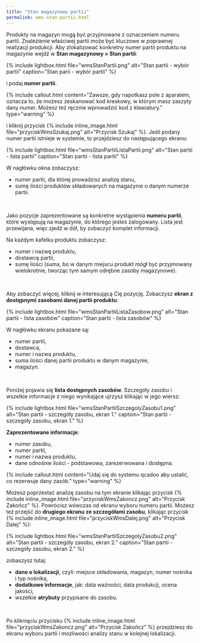 ```yaml
---
title: "Stan magazynowy partii"
permalink: wms-stan-partii.html 
---
```


Produkty na magazyn mogą być przyjmowane z oznaczeniem numeru partii. Znalezienie właściwej partii może być kluczowe w poprawnej realizacji produkcji. Aby zlokalizować konkretny numer partii produktu na magazynie wejdź w **Stan magazynowy > Stan partii**:

{% include lightbox.html file="wmsStanPartii.png" alt="Stan partii - wybór partii" caption="Stan parii - wybór partii" %}

i podaj **numer partii**. 

{% include callout.html content="Zawsze, gdy napotkasz pole z aparatem, oznacza to, że możesz zeskanować kod kreskowy, w którym masz zaszyty dany numer. Możesz też ręcznie wprowadzić kod z klawiatury." type="warning" %}

i kliknij przycisk {% include inline_image.html file="przyciskWmsSzukaj.png" alt="Przycisk Szukaj" %}. Jeśli podany numer partii istnieje w systemie, to przejdziesz do następującego ekranu:

{% include lightbox.html file="wmsStanPartiiListaPartii.png" alt="Stan partii - lista partii" caption="Stan partii - lista partii" %}

W nagłówku okna zobaczysz:
- numer partii, dla której prowadzisz analizę stanu,
- sumę ilości produktów składowanych na magazynie o danym numerze partii.

<br/>

Jako pozycje zaprezentowane są konkretne wystąpienia **numeru partii**, które występują na magazynie, do którego jesteś zalogowany. Lista jest przewijana, więc zjedź w dół, by zobaczyć komplet informacji. 

Na każdym kafelku produktu zobaczysz:
- numer i nazwę produktu,
- dostawcę partii,
- sumę ilości (suma, bo w danym miejscu produkt mógł być przyjmowany wielokrotnie, tworząc tym samym odrębne zasoby magazynowe).

<br/>

Aby zobaczyć więcej, kliknij w interesującą Cię pozycję. Zobaczysz **ekran z dostępnymi zasobami danej partii produktu**:

{% include lightbox.html file="wmsStanPartiiListaZasobow.png" alt="Stan partii - lista zasobów" caption="Stan partii - lista zasobów" %}

W nagłówku ekranu pokazane są:
- numer partii,
- dostawca,
- numer i nazwa produktu,
- suma ilości danej partii produktu w danym magazynie,
- magazyn.

<br/>

Poniżej pojawia się **lista dostępnych zasobów**. Szczegóły zasobu i wszelkie informacje z niego wynikające ujrzysz klikając w jego wiersz:

{% include lightbox.html file="wmsStanPartiiSzczegolyZasobu1.png" alt="Stan partii - szczegóły zasobu, ekran 1." caption="Stan partii - szczegóły zasobu, ekran 1." %}

**Zaprezentowane informacje**:
- numer zasobu,
- numer partii,
- numer i nazwa produktu,
- dane odnośnie ilości - podstawowa, zarezerwowana i dostępna.

{% include callout.html content="Udaj się do systemu qcadoo aby ustalić, co rezerwuje dany zasób." type="warning" %}

Możesz poprzestać analizę zasobu na tym ekranie klikając przycisk {% include inline_image.html file="przyciskWmsZakoncz.png" alt="Przycisk Zakończ" %}. Powrócisz wówczas od ekranu wyboru numeru partii. Możesz też przejść do **drugiego ekranu ze szczegółami zasobu**, klikając przycisk {% include inline_image.html file="przyciskWmsDalej.png" alt="Przycisk Dalej" %}:

{% include lightbox.html file="wmsStanPartiiSzczegolyZasobu2.png" alt="Stan partii - szczegóły zasobu, ekran 2." caption="Stan partii - szczegóły zasobu, ekran 2." %}

zobaszysz tutaj:
- **dane o lokalizacji**, czyli: miejsce składowania, magazyn, numer nośnika i typ nośnika,
- **dodatkowe informacje**, jak: data ważności, data produkcji, ocena jakości,
- wszelkie **atrybuty** przypisane do zasobu.

<br/>

Po kliknięciu przycisku {% include inline_image.html file="przyciskWmsZakoncz.png" alt="Przycisk Zakończ" %} przejdziesz do ekranu wyboru partii i możliwości analizy stanu w kolejnej lokalizacji.
